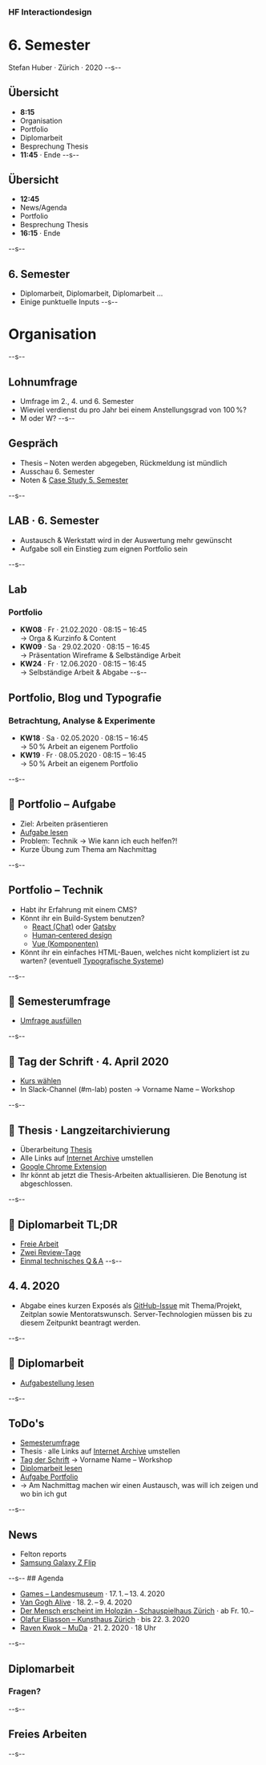 ### HF Interactiondesign

# 6. Semester

Stefan Huber · Zürich · 2020 <!-- .element: class="footer" -->
--s--
## Übersicht

* **8:15**
* Organisation
* Portfolio
* Diplomarbeit
* Besprechung Thesis
* **11:45** · Ende
--s--
## Übersicht

* **12:45**
* News/Agenda
* Portfolio
* Besprechung Thesis
* **16:15** · Ende

--s--
## 6. Semester
* Diplomarbeit, Diplomarbeit, Diplomarbeit …
* Einige punktuelle Inputs
--s--
# Organisation

--s--
## Lohnumfrage

* Umfrage im 2., 4. und 6. Semester
* Wieviel verdienst du pro Jahr bei einem Anstellungsgrad von 100 %?
* M oder W?
--s--
## Gespräch

* Thesis – Noten werden abgegeben, Rückmeldung ist mündlich
* Ausschau 6. Semester
* Noten & [Case Study 5. Semester](https://logrinto.ch/posts/case-study-self-Service/)

--s--
## LAB · 6. Semester

* Austausch & Werkstatt wird in der Auswertung mehr gewünscht
* Aufgabe soll ein Einstieg zum eignen Portfolio sein

--s--

## Lab

### Portfolio

* **KW08** · Fr · 21.02.2020 · 08:15 – 16:45 <br />→ Orga & Kurzinfo & Content
* **KW09** · Sa · 29.02.2020 · 08:15 – 16:45 <br />→ Präsentation Wireframe & Selbständige Arbeit
* **KW24** · Fr · 12.06.2020 · 08:15 – 16:45 <br />→ Selbständige Arbeit & Abgabe
--s--

## Portfolio, Blog und Typografie

### Betrachtung, Analyse & Experimente

* **KW18** · Sa · 02.05.2020 · 08:15 – 16:45 <br />→ 50 % Arbeit an eigenem Portfolio
* **KW19** · Fr · 08.05.2020 · 08:15 – 16:45 <br />→ 50 % Arbeit an eigenem Portfolio


--s--
## 🎯 Portfolio – Aufgabe

* Ziel: Arbeiten präsentieren
* [Aufgabe lesen](https://signalwerk.github.io/IAD.LAB.DOC/exercise-portfolio/)
* Problem: Technik → Wie kann ich euch helfen?!
* Kurze Übung zum Thema am Nachmittag

--s--
## Portfolio – Technik

* Habt ihr Erfahrung mit einem CMS?
* Könnt ihr ein Build-System benutzen?
  * [React (Chat)](https://signalwerk.github.io/IAD.LAB.DOC/exercise-chat/) oder [Gatsby](https://www.gatsbyjs.org/)
  * [Human‑centered design](https://signalwerk.github.io/IAD.LAB.DOC/exercise-human-centered-design/)
  * [Vue (Komponenten)](https://signalwerk.github.io/IAD.LAB.SLD/data/2019/KW44-2017/#/18)
* Könnt ihr ein einfaches HTML-Bauen, welches nicht kompliziert ist zu warten? (eventuell [Typografische Systeme](https://github.com/logrinto/IAD2017.TypeSystem))

--s--

## 🎯 Semesterumfrage

* [Umfrage ausfüllen](https://de.surveymonkey.com/r/V7YNXCD)

--s--
## 🎯 Tag der Schrift · 4. April 2020

* [Kurs wählen](http://www.tagderschrift.org/)
* In Slack-Channel (#m-lab) posten → Vorname Name – Workshop


--s--
## 🎯 Thesis · Langzeitarchivierung

* Überarbeitung [Thesis](https://thesis.logrinto.ch/)
* Alle Links auf [Internet Archive](https://archive.org/) umstellen
* [Google Chrome Extension](https://chrome.google.com/webstore/detail/save-to-the-wayback-machi/eebpioaailbjojmdbmlpomfgijnlcemk)
* Ihr könnt ab jetzt die Thesis-Arbeiten aktuallisieren. Die Benotung ist abgeschlossen.


--s--
## 🎯 Diplomarbeit TL;DR
* [Freie Arbeit](https://signalwerk.github.io/IAD.LAB.DOC/diplom/)
* [Zwei Review-Tage](https://logrinto.github.io/IAD2017.timetable/2020-FS)
* [Einmal technisches Q & A](https://logrinto.github.io/IAD2017.timetable/2020-FS)
--s--
## 4. 4. 2020

* Abgabe eines kurzen Exposés als [GitHub-Issue](https://github.com/logrinto/IAD2017.diplom/issues) mit Thema/Projekt, Zeitplan sowie Mentoratswunsch. Server-Technologien müssen bis zu diesem Zeitpunkt beantragt werden.

--s--
## 🎯 Diplomarbeit

* [Aufgabestellung lesen](https://signalwerk.github.io/IAD.LAB.DOC/diplom/)

--s--
## ToDo's

* [Semesterumfrage](https://de.surveymonkey.com/r/V7YNXCD)
* Thesis · alle Links auf [Internet Archive](https://archive.org/) umstellen
* [Tag der Schrift](http://www.tagderschrift.org/) → Vorname Name – Workshop
* [Diplomarbeit lesen](https://signalwerk.github.io/IAD.LAB.DOC/diplom/)
* [Aufgabe Portfolio](https://signalwerk.github.io/IAD.LAB.DOC/exercise-portfolio/)
* → Am Nachmittag machen wir einen Austausch, was will ich zeigen und wo bin ich gut

--s--
## News

* Felton reports
* [Samsung Galaxy Z Flip](https://www.theguardian.com/technology/2020/feb/19/samsung-galaxy-z-flip-review-back-to-the-folding-flip-phone-future)

--s--
## Agenda

* [Games – Landesmuseum](https://www.landesmuseum.ch/games) · 17. 1. – 13. 4. 2020
* [Van Gogh Alive](https://vangogh-alive.ch/) · 18. 2. – 9. 4. 2020
* [Der Mensch erscheint im Holozän - Schauspielhaus Zürich](https://neu.schauspielhaus.ch/de/kalender/742/der-mensch-erscheint-im-holozn) · ab Fr. 10.–
* [Olafur Eliasson – Kunsthaus Zürich](https://www.kunsthaus.ch/besuch-planen/ausstellungen/olafur-eliasson/) · bis 22. 3. 2020
* [Raven Kwok – MuDa](https://muda.co/ravenkwoktalk/) · 21. 2. 2020 · 18 Uhr

--s--
## Diplomarbeit

### Fragen?

--s--

## Freies Arbeiten


--s--

